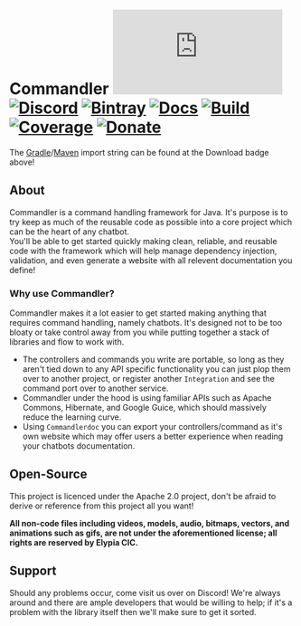 # Commandler [![Matrix]][matrix-community] [![Discord]][discord-guild] [![Bintray]][bintray-page] [![Docs]][documentation] [![Build]][gitlab] [![Coverage]][gitlab] [![Donate]][elypia-donate]
The [Gradle]/[Maven] import string can be found at the Download badge above!

## About
Commandler is a command handling framework for Java. It's purpose is to try keep as much
of the reusable code as possible into a core project which can be the heart of any chatbot.  
You'll be able to get started quickly making clean, reliable, and reusable code 
with the framework which will help manage dependency injection, validation, and
even generate a website with all relevent documentation you define!

### Why use Commandler?
Commandler makes it a lot easier to get started making anything that requires command
handling, namely chatbots. It's designed not to be too bloaty or take control
away from you while putting together a stack of libraries and flow to work with.

* The controllers and commands you write are portable, so long as they aren't tied
down to any API specific functionality you can just plop them over to another project,
or register another `Integration` and see the command port over to another service.
* Commandler under the hood is using familiar APIs such as Apache Commons, 
Hibernate, and Google Guice, which should massively reduce the learning curve.
* Using `Commandlerdoc` you can export your controllers/command as it's own website
which may offer users a better experience when reading your chatbots documentation. 

## Open-Source
This project is licenced under the Apache 2.0 project, don't be afraid to
derive or reference from this project all you want!

**All non-code files including videos, models, audio, bitmaps, vectors, and 
animations such as gifs, are not under the aforementioned license; all rights
are reserved by Elypia CIC.**

## Support
Should any problems occur, come visit us over on Discord! We're always around and
there are ample developers that would be willing to help; if it's a problem with
the library itself then we'll make sure to get it sorted.

[matrix-community]: https://matrix.to/#/+elypia:matrix.org "Matrix Invite"
[discord-guild]: https://discord.com/invite/hprGMaM "Discord Invite"
[bintray-page]: https://bintray.com/elypia/Commandler/core/_latestVersion "Bintray Latest Version"
[documentation]: https://elypia.gitlab.io/commandler "Commandler Documentation"
[gitlab]: https://gitlab.com/Elypia/commandler/commits/master "Repository on GitLab"
[elypia-donate]: https://elypia.org/donate "Donate to Elypia"
[Gradle]: https://gradle.org/ "Depend via Gradle"
[Maven]: https://maven.apache.org/ "Depend via Maven"
[elypia]: https://elypia.org/ "Elypia Homepage"

[Matrix]: https://img.shields.io/matrix/elypia-general:matrix.org?logo=matrix "Matrix Shield"
[Discord]: https://discord.com/api/guilds/184657525990359041/widget.png "Discord Shield"
[Bintray]: https://api.bintray.com/packages/elypia/Commandler/core/images/download.svg "Bintray Download Shield"
[Docs]: https://img.shields.io/badge/Docs-Commandler-blue.svg "Commandler Documentation Shield"
[Build]: https://gitlab.com/Elypia/commandler/badges/master/pipeline.svg "GitLab Build Shield"
[Coverage]: https://gitlab.com/Elypia/commandler/badges/master/coverage.svg "GitLab Coverage Shield"
[Donate]: https://img.shields.io/badge/Elypia-Donate-blueviolet "Donate Shield"
